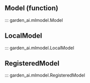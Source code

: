 ## Model (function)
::: garden_ai.mlmodel.Model
## LocalModel
::: garden_ai.mlmodel.LocalModel
## RegisteredModel
::: garden_ai.mlmodel.RegisteredModel
